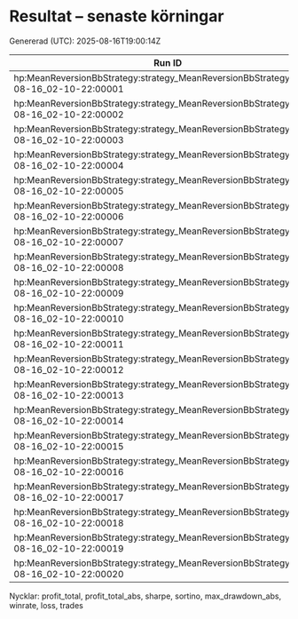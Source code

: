 # Resultat – senaste körningar

Genererad (UTC): 2025-08-16T19:00:14Z

| Run ID | Status | Start | Slut | Typ | profit_total | profit_total_abs | sharpe | sortino | max_dd_abs | winrate | loss | trades |
|---|---|---|---|---|---:|---:|---:|---:|---:|---:|---:|---:|
| hp:MeanReversionBbStrategy:strategy_MeanReversionBbStrategy_2025-08-16_02-10-22:00001 | completed | 2025-08-16T02:13:13.662791+00:00 | 2025-08-16T02:13:13.662791+00:00 | hyperopt | - | - | - | - | - | - | 5.70631 | 1789 |
| hp:MeanReversionBbStrategy:strategy_MeanReversionBbStrategy_2025-08-16_02-10-22:00002 | completed | 2025-08-16T02:13:13.662791+00:00 | 2025-08-16T02:13:13.662791+00:00 | hyperopt | - | - | - | - | - | - | 9.90326 | 3669 |
| hp:MeanReversionBbStrategy:strategy_MeanReversionBbStrategy_2025-08-16_02-10-22:00003 | completed | 2025-08-16T02:13:13.662791+00:00 | 2025-08-16T02:13:13.662791+00:00 | hyperopt | - | - | - | - | - | - | 5.72702 | 1781 |
| hp:MeanReversionBbStrategy:strategy_MeanReversionBbStrategy_2025-08-16_02-10-22:00004 | completed | 2025-08-16T02:13:13.662791+00:00 | 2025-08-16T02:13:13.662791+00:00 | hyperopt | - | - | - | - | - | - | 9.15706 | 3327 |
| hp:MeanReversionBbStrategy:strategy_MeanReversionBbStrategy_2025-08-16_02-10-22:00005 | completed | 2025-08-16T02:13:13.662791+00:00 | 2025-08-16T02:13:13.662791+00:00 | hyperopt | - | - | - | - | - | - | 7.83738 | 2976 |
| hp:MeanReversionBbStrategy:strategy_MeanReversionBbStrategy_2025-08-16_02-10-22:00006 | completed | 2025-08-16T02:13:13.662791+00:00 | 2025-08-16T02:13:13.662791+00:00 | hyperopt | - | - | - | - | - | - | 10.1541 | 3837 |
| hp:MeanReversionBbStrategy:strategy_MeanReversionBbStrategy_2025-08-16_02-10-22:00007 | completed | 2025-08-16T02:13:13.662791+00:00 | 2025-08-16T02:13:13.662791+00:00 | hyperopt | - | - | - | - | - | - | 11.8322 | 4506 |
| hp:MeanReversionBbStrategy:strategy_MeanReversionBbStrategy_2025-08-16_02-10-22:00008 | completed | 2025-08-16T02:13:13.662791+00:00 | 2025-08-16T02:13:13.662791+00:00 | hyperopt | - | - | - | - | - | - | 8.00129 | 1841 |
| hp:MeanReversionBbStrategy:strategy_MeanReversionBbStrategy_2025-08-16_02-10-22:00009 | completed | 2025-08-16T02:13:13.662791+00:00 | 2025-08-16T02:13:13.662791+00:00 | hyperopt | - | - | - | - | - | - | 13.8911 | 5839 |
| hp:MeanReversionBbStrategy:strategy_MeanReversionBbStrategy_2025-08-16_02-10-22:00010 | completed | 2025-08-16T02:13:13.662791+00:00 | 2025-08-16T02:13:13.662791+00:00 | hyperopt | - | - | - | - | - | - | 6.05396 | 1730 |
| hp:MeanReversionBbStrategy:strategy_MeanReversionBbStrategy_2025-08-16_02-10-22:00011 | completed | 2025-08-16T02:13:13.662791+00:00 | 2025-08-16T02:13:13.662791+00:00 | hyperopt | - | - | - | - | - | - | 14.2276 | 5572 |
| hp:MeanReversionBbStrategy:strategy_MeanReversionBbStrategy_2025-08-16_02-10-22:00012 | completed | 2025-08-16T02:13:13.662791+00:00 | 2025-08-16T02:13:13.662791+00:00 | hyperopt | - | - | - | - | - | - | 12.0999 | 4404 |
| hp:MeanReversionBbStrategy:strategy_MeanReversionBbStrategy_2025-08-16_02-10-22:00013 | completed | 2025-08-16T02:13:13.662791+00:00 | 2025-08-16T02:13:13.662791+00:00 | hyperopt | - | - | - | - | - | - | 6.17354 | 2015 |
| hp:MeanReversionBbStrategy:strategy_MeanReversionBbStrategy_2025-08-16_02-10-22:00014 | completed | 2025-08-16T02:13:13.662791+00:00 | 2025-08-16T02:13:13.662791+00:00 | hyperopt | - | - | - | - | - | - | 17.0186 | 6324 |
| hp:MeanReversionBbStrategy:strategy_MeanReversionBbStrategy_2025-08-16_02-10-22:00015 | completed | 2025-08-16T02:13:13.662791+00:00 | 2025-08-16T02:13:13.662791+00:00 | hyperopt | - | - | - | - | - | - | 11.257 | 4346 |
| hp:MeanReversionBbStrategy:strategy_MeanReversionBbStrategy_2025-08-16_02-10-22:00016 | completed | 2025-08-16T02:13:13.662791+00:00 | 2025-08-16T02:13:13.662791+00:00 | hyperopt | - | - | - | - | - | - | 13.665 | 5336 |
| hp:MeanReversionBbStrategy:strategy_MeanReversionBbStrategy_2025-08-16_02-10-22:00017 | completed | 2025-08-16T02:13:13.662791+00:00 | 2025-08-16T02:13:13.662791+00:00 | hyperopt | - | - | - | - | - | - | 8.20827 | 2073 |
| hp:MeanReversionBbStrategy:strategy_MeanReversionBbStrategy_2025-08-16_02-10-22:00018 | completed | 2025-08-16T02:13:13.662791+00:00 | 2025-08-16T02:13:13.662791+00:00 | hyperopt | - | - | - | - | - | - | 5.84813 | 1805 |
| hp:MeanReversionBbStrategy:strategy_MeanReversionBbStrategy_2025-08-16_02-10-22:00019 | completed | 2025-08-16T02:13:13.662791+00:00 | 2025-08-16T02:13:13.662791+00:00 | hyperopt | - | - | - | - | - | - | 8.49469 | 3180 |
| hp:MeanReversionBbStrategy:strategy_MeanReversionBbStrategy_2025-08-16_02-10-22:00020 | completed | 2025-08-16T02:13:13.662791+00:00 | 2025-08-16T02:13:13.662791+00:00 | hyperopt | - | - | - | - | - | - | 7.87791 | 3034 |

Nycklar: profit_total, profit_total_abs, sharpe, sortino, max_drawdown_abs, winrate, loss, trades

